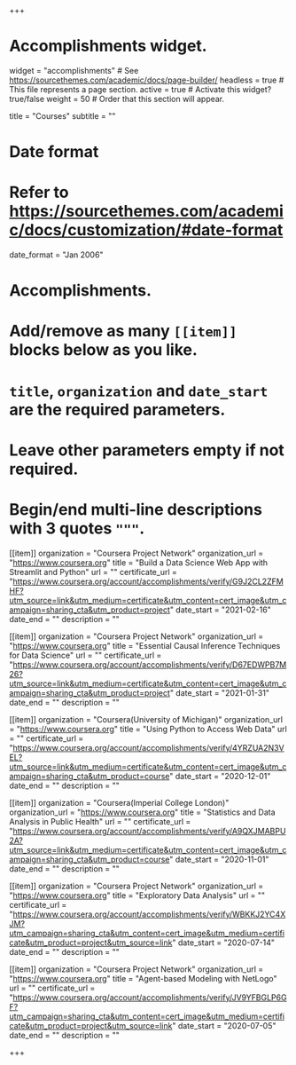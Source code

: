 +++
# Accomplishments widget.
widget = "accomplishments"  # See https://sourcethemes.com/academic/docs/page-builder/
headless = true  # This file represents a page section.
active = true  # Activate this widget? true/false
weight = 50  # Order that this section will appear.

title = "Courses"
subtitle = ""

# Date format
#   Refer to https://sourcethemes.com/academic/docs/customization/#date-format
date_format = "Jan 2006"

# Accomplishments.
#   Add/remove as many `[[item]]` blocks below as you like.
#   `title`, `organization` and `date_start` are the required parameters.
#   Leave other parameters empty if not required.
#   Begin/end multi-line descriptions with 3 quotes `"""`.


[[item]]
  organization = "Coursera Project Network"
  organization_url = "https://www.coursera.org"
  title = "Build a Data Science Web App with Streamlit and Python"
  url = ""
  certificate_url = "https://www.coursera.org/account/accomplishments/verify/G9J2CL2ZFMHF?utm_source=link&utm_medium=certificate&utm_content=cert_image&utm_campaign=sharing_cta&utm_product=project"
  date_start = "2021-02-16"
  date_end = ""
  description = ""

[[item]]
  organization = "Coursera Project Network"
  organization_url = "https://www.coursera.org"
  title = "Essential Causal Inference Techniques for Data Science"
  url = ""
  certificate_url = "https://www.coursera.org/account/accomplishments/verify/D67EDWPB7M26?utm_source=link&utm_medium=certificate&utm_content=cert_image&utm_campaign=sharing_cta&utm_product=project"
  date_start = "2021-01-31"
  date_end = ""
  description = ""

[[item]]
  organization = "Coursera(University of Michigan)"
  organization_url = "https://www.coursera.org"
  title = "Using Python to Access Web Data"
  url = ""
  certificate_url = "https://www.coursera.org/account/accomplishments/verify/4YRZUA2N3VEL?utm_source=link&utm_medium=certificate&utm_content=cert_image&utm_campaign=sharing_cta&utm_product=course"
  date_start = "2020-12-01"
  date_end = ""
  description = ""

[[item]]
  organization = "Coursera(Imperial College London)"
  organization_url = "https://www.coursera.org"
  title = "Statistics and Data Analysis in Public Health"
  url = ""
  certificate_url = "https://www.coursera.org/account/accomplishments/verify/A9QXJMABPU2A?utm_source=link&utm_medium=certificate&utm_content=cert_image&utm_campaign=sharing_cta&utm_product=course"
  date_start = "2020-11-01"
  date_end = ""
  description = ""
  
[[item]]
  organization = "Coursera Project Network"
  organization_url = "https://www.coursera.org"
  title = "Exploratory Data Analysis"
  url = ""
  certificate_url = "https://www.coursera.org/account/accomplishments/verify/WBKKJ2YC4XJM?utm_campaign=sharing_cta&utm_content=cert_image&utm_medium=certificate&utm_product=project&utm_source=link"
  date_start = "2020-07-14"
  date_end = ""
  description = ""  
  
[[item]]
  organization = "Coursera Project Network"
  organization_url = "https://www.coursera.org"
  title = "Agent-based Modeling with NetLogo"
  url = ""
  certificate_url = "https://www.coursera.org/account/accomplishments/verify/JV9YFBGLP6GF?utm_campaign=sharing_cta&utm_content=cert_image&utm_medium=certificate&utm_product=project&utm_source=link"
  date_start = "2020-07-05"
  date_end = ""
  description = ""  


+++

